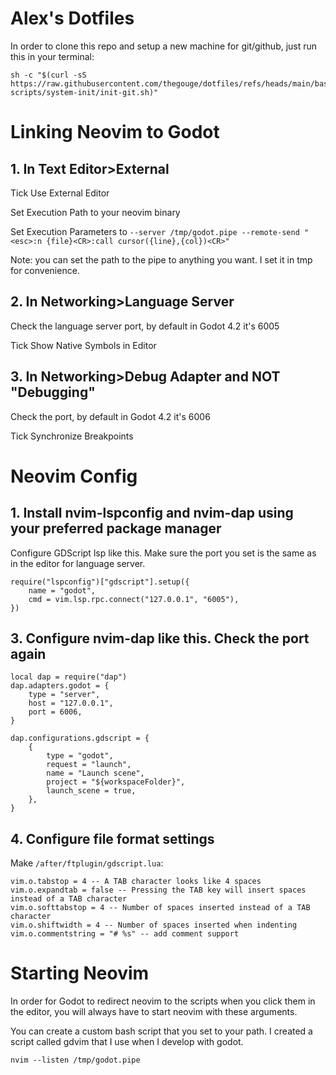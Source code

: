 # Alex's Dotfiles

In order to clone this repo and setup a new machine for git/github, just run this in your terminal:
```
sh -c "$(curl -sS https://raw.githubusercontent.com/thegouge/dotfiles/refs/heads/main/bash/bash-scripts/system-init/init-git.sh)"
```

# Linking Neovim to Godot

## 1. In Text Editor>External

Tick Use External Editor

Set Execution Path to your neovim binary

Set Execution Parameters to `--server /tmp/godot.pipe --remote-send "<esc>:n {file}<CR>:call cursor({line},{col})<CR>"`

Note: you can set the path to the pipe to anything you want. I set it in tmp for convenience.

## 2. In Networking>Language Server

Check the language server port, by default in Godot 4.2 it's 6005

Tick Show Native Symbols in Editor

## 3. In Networking>Debug Adapter and NOT "Debugging"

Check the port, by default in Godot 4.2 it's 6006

Tick Synchronize Breakpoints

# Neovim Config

## 1. Install nvim-lspconfig and nvim-dap using your preferred package manager

Configure GDScript lsp like this. Make sure the port you set is the same as in the editor for language server.

```
require("lspconfig")["gdscript"].setup({
    name = "godot",
    cmd = vim.lsp.rpc.connect("127.0.0.1", "6005"),
})
```

## 3. Configure nvim-dap like this. Check the port again

```
local dap = require("dap")
dap.adapters.godot = {
	type = "server",
	host = "127.0.0.1",
	port = 6006,
}

dap.configurations.gdscript = {
	{
		type = "godot",
		request = "launch",
		name = "Launch scene",
		project = "${workspaceFolder}",
		launch_scene = true,
	},
}
```

## 4. Configure file format settings

Make `/after/ftplugin/gdscript.lua`:

```
vim.o.tabstop = 4 -- A TAB character looks like 4 spaces
vim.o.expandtab = false -- Pressing the TAB key will insert spaces instead of a TAB character
vim.o.softtabstop = 4 -- Number of spaces inserted instead of a TAB character
vim.o.shiftwidth = 4 -- Number of spaces inserted when indenting
vim.o.commentstring = "# %s" -- add comment support
```

# Starting Neovim

In order for Godot to redirect neovim to the scripts when you click them in the editor, you will always have to start neovim with these arguments.

You can create a custom bash script that you set to your path. I created a script called gdvim that I use when I develop with godot.

```
nvim --listen /tmp/godot.pipe
```

